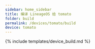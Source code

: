 ```yaml
---
sidebar: home_sidebar
title: 编译 LineageOS 给 tomato
folder: build
permalink: /devices/tomato/build
device: tomato
---
```

{% include templates/device_build.md %}
